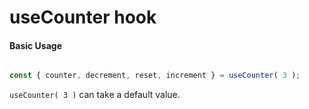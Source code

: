 # useCounter hook

#### Basic Usage


``` js

const { counter, decrement, reset, increment } = useCounter( 3 );

```

```useCounter( 3 )``` can take a default value.